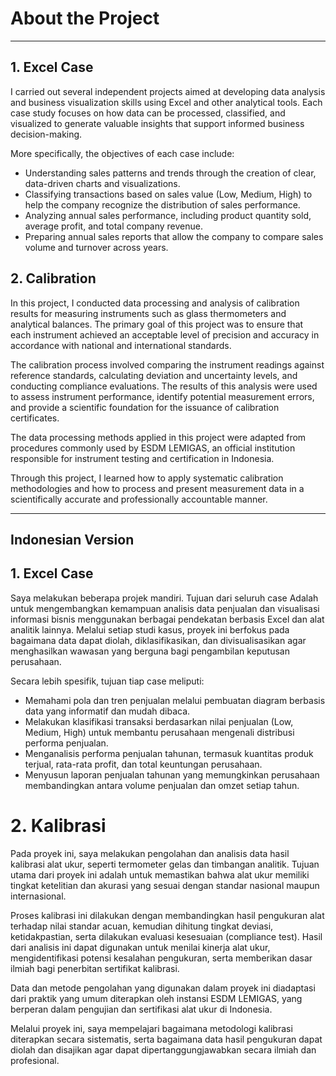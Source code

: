 # **About the Project**

---

## **1. Excel Case**

I carried out several independent projects aimed at developing data analysis and business visualization skills using Excel and other analytical tools.
Each case study focuses on how data can be processed, classified, and visualized to generate valuable insights that support informed business decision-making.

More specifically, the objectives of each case include:

- Understanding sales patterns and trends through the creation of clear, data-driven charts and visualizations.
- Classifying transactions based on sales value (Low, Medium, High) to help the company recognize the distribution of sales performance.
- Analyzing annual sales performance, including product quantity sold, average profit, and total company revenue.
- Preparing annual sales reports that allow the company to compare sales volume and turnover across years.

## **2. Calibration**

In this project, I conducted data processing and analysis of calibration results for measuring instruments such as glass thermometers and analytical balances.
The primary goal of this project was to ensure that each instrument achieved an acceptable level of precision and accuracy in accordance with national and international standards.

The calibration process involved comparing the instrument readings against reference standards, calculating deviation and uncertainty levels, and conducting compliance evaluations.
The results of this analysis were used to assess instrument performance, identify potential measurement errors, and provide a scientific foundation for the issuance of calibration certificates.

The data processing methods applied in this project were adapted from procedures commonly used by ESDM LEMIGAS, an official institution responsible for instrument testing and certification in Indonesia.

Through this project, I learned how to apply systematic calibration methodologies and how to process and present measurement data in a scientifically accurate and professionally accountable manner.

---
Indonesian Version
---

## **1. Excel Case** 
Saya melakukan beberapa projek mandiri. Tujuan dari seluruh case Adalah untuk mengembangkan kemampuan analisis data penjualan dan visualisasi informasi bisnis menggunakan berbagai pendekatan berbasis Excel dan alat analitik lainnya.
Melalui setiap studi kasus, proyek ini berfokus pada bagaimana data dapat diolah, diklasifikasikan, dan divisualisasikan agar menghasilkan wawasan yang berguna bagi pengambilan keputusan perusahaan.

Secara lebih spesifik, tujuan tiap case meliputi:

- Memahami pola dan tren penjualan melalui pembuatan diagram berbasis data yang informatif dan mudah dibaca.
- Melakukan klasifikasi transaksi berdasarkan nilai penjualan (Low, Medium, High) untuk membantu perusahaan mengenali distribusi performa penjualan.
- Menganalisis performa penjualan tahunan, termasuk kuantitas produk terjual, rata-rata profit, dan total keuntungan perusahaan.
- Menyusun laporan penjualan tahunan yang memungkinkan perusahaan membandingkan antara volume penjualan dan omzet setiap tahun.

# **2. Kalibrasi** 
Pada proyek ini, saya melakukan pengolahan dan analisis data hasil kalibrasi alat ukur, seperti termometer gelas dan timbangan analitik.
Tujuan utama dari proyek ini adalah untuk memastikan bahwa alat ukur memiliki tingkat ketelitian dan akurasi yang sesuai dengan standar nasional maupun internasional.

Proses kalibrasi ini dilakukan dengan membandingkan hasil pengukuran alat terhadap nilai standar acuan, kemudian dihitung tingkat deviasi, ketidakpastian, serta dilakukan evaluasi kesesuaian (compliance test).
Hasil dari analisis ini dapat digunakan untuk menilai kinerja alat ukur, mengidentifikasi potensi kesalahan pengukuran, serta memberikan dasar ilmiah bagi penerbitan sertifikat kalibrasi.

Data dan metode pengolahan yang digunakan dalam proyek ini diadaptasi dari praktik yang umum diterapkan oleh instansi ESDM LEMIGAS, yang berperan dalam pengujian dan sertifikasi alat ukur di Indonesia.

Melalui proyek ini, saya mempelajari bagaimana metodologi kalibrasi diterapkan secara sistematis, serta bagaimana data hasil pengukuran dapat diolah dan disajikan agar dapat dipertanggungjawabkan secara ilmiah dan profesional.


